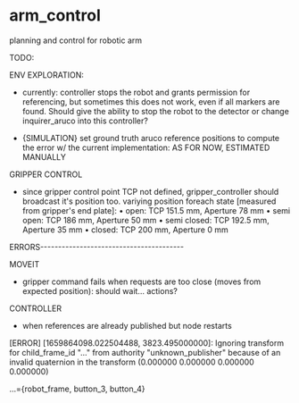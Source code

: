 # arm_control
planning and control for robotic arm


TODO:

ENV EXPLORATION:
- currently: controller stops the robot and grants permission for referencing, but sometimes this does not work, even if all markers are found. Should give the ability to stop the robot to the detector or
change inquirer_aruco into this controller?

- {SIMULATION} set ground truth aruco reference positions to compute the error w/ the current implementation: AS FOR NOW, ESTIMATED MANUALLY

GRIPPER CONTROL
- since gripper control point TCP not defined, gripper_controller should broadcast
     it's position too.
    variying position foreach state [measured from gripper's end plate]:
        • open: TCP 151.5 mm, Aperture 78 mm 
        • semi open: TCP 186 mm, Aperture 50 mm
        • semi closed: TCP 192.5 mm, Aperture 35 mm
        • closed: TCP 200 mm, Aperture 0 mm

ERRORS----------------------------------------

MOVEIT
- gripper command fails when requests are too close (moves from expected position): should wait... actions?


CONTROLLER
- when references are already published but node restarts

[ERROR] [1659864098.022504488, 3823.495000000]: Ignoring transform for child_frame_id "..." from authority "unknown_publisher" because of an invalid quaternion in the transform (0.000000 0.000000 0.000000 0.000000)

...={robot_frame, button_3, button_4}
